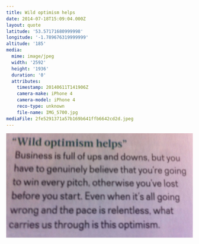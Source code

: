 ```yaml
---
title: Wild optimism helps
date: 2014-07-18T15:09:04.000Z
layout: quote
latitude: '53.57171680999998'
longitude: '-1.789676319999999'
altitude: '185'
media:
  mime: image/jpeg
  width: '2592'
  height: '1936'
  duration: '0'
  attributes:
    timestamp: 20140611T141906Z
    camera-make: iPhone 4
    camera-model: iPhone 4
    reco-type: unknown
    file-name: IMG_5700.jpg
mediaFile: 2fe5291371a57b169b641ffb6642cd2d.jpeg
---
```

![2fe5291371a57b169b641ffb6642cd2d.jpg](/images/quotes/2fe5291371a57b169b641ffb6642cd2d.jpg)
